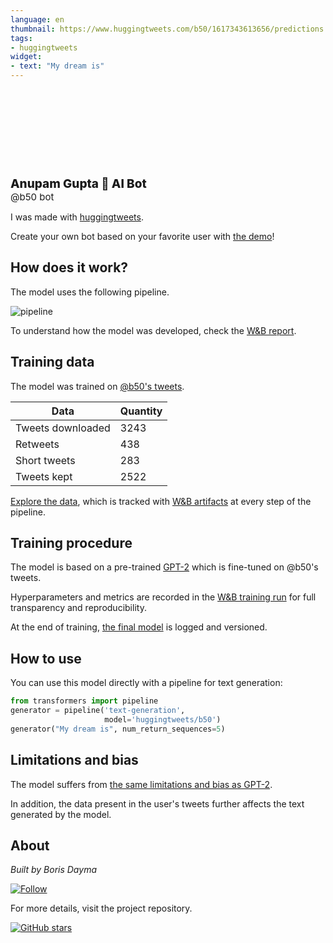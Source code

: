 ```yaml
---
language: en
thumbnail: https://www.huggingtweets.com/b50/1617343613656/predictions.png
tags:
- huggingtweets
widget:
- text: "My dream is"
---
```


<div>
<div style="width: 132px; height:132px; border-radius: 50%; background-size: cover; background-image: url('https://pbs.twimg.com/profile_images/1327803375144955904/CPYJCjKe_400x400.jpg')">
</div>
<div style="margin-top: 8px; font-size: 19px; font-weight: 800">Anupam Gupta 🤖 AI Bot </div>
<div style="font-size: 15px">@b50 bot</div>
</div>

I was made with [huggingtweets](https://github.com/borisdayma/huggingtweets).

Create your own bot based on your favorite user with [the demo](https://colab.research.google.com/github/borisdayma/huggingtweets/blob/master/huggingtweets-demo.ipynb)!

## How does it work?

The model uses the following pipeline.

![pipeline](https://github.com/borisdayma/huggingtweets/blob/master/img/pipeline.png?raw=true)

To understand how the model was developed, check the [W&B report](https://wandb.ai/wandb/huggingtweets/reports/HuggingTweets-Train-a-Model-to-Generate-Tweets--VmlldzoxMTY5MjI).

## Training data

The model was trained on [@b50's tweets](https://twitter.com/b50).

| Data | Quantity |
| --- | --- |
| Tweets downloaded | 3243 |
| Retweets | 438 |
| Short tweets | 283 |
| Tweets kept | 2522 |

[Explore the data](https://wandb.ai/wandb/huggingtweets/runs/3sfdctj9/artifacts), which is tracked with [W&B artifacts](https://docs.wandb.com/artifacts) at every step of the pipeline.

## Training procedure

The model is based on a pre-trained [GPT-2](https://huggingface.co/gpt2) which is fine-tuned on @b50's tweets.

Hyperparameters and metrics are recorded in the [W&B training run](https://wandb.ai/wandb/huggingtweets/runs/3jrmsda8) for full transparency and reproducibility.

At the end of training, [the final model](https://wandb.ai/wandb/huggingtweets/runs/3jrmsda8/artifacts) is logged and versioned.

## How to use

You can use this model directly with a pipeline for text generation:

```python
from transformers import pipeline
generator = pipeline('text-generation',
                     model='huggingtweets/b50')
generator("My dream is", num_return_sequences=5)
```

## Limitations and bias

The model suffers from [the same limitations and bias as GPT-2](https://huggingface.co/gpt2#limitations-and-bias).

In addition, the data present in the user's tweets further affects the text generated by the model.

## About

*Built by Boris Dayma*

[![Follow](https://img.shields.io/twitter/follow/borisdayma?style=social)](https://twitter.com/intent/follow?screen_name=borisdayma)

For more details, visit the project repository.

[![GitHub stars](https://img.shields.io/github/stars/borisdayma/huggingtweets?style=social)](https://github.com/borisdayma/huggingtweets)
